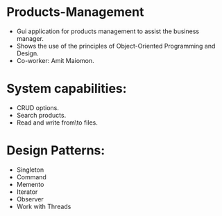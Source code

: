 # Products-Management
* Gui application for products management to assist the business manager.
* Shows the use of the principles of Object-Oriented Programming and Design.
* Co-worker: Amit Maiomon.

# System capabilities:
* CRUD options.
* Search products.
* Read and write from\to files.

# Design Patterns:
* Singleton
* Command
* Memento
* Iterator
* Observer
* Work with Threads
